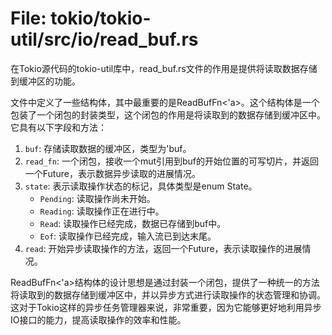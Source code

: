 # File: tokio/tokio-util/src/io/read_buf.rs

在Tokio源代码的tokio-util库中，read_buf.rs文件的作用是提供将读取数据存储到缓冲区的功能。

文件中定义了一些结构体，其中最重要的是ReadBufFn<'a>。这个结构体是一个包装了一个闭包的封装类型，这个闭包的作用是将读取到的数据存储到缓冲区中。它具有以下字段和方法：

1. `buf`: 存储读取数据的缓冲区，类型为'buf。
2. `read_fn`: 一个闭包，接收一个mut引用到buf的开始位置的可写切片，并返回一个Future，表示数据异步读取的进展情况。
3. `state`: 表示读取操作状态的标记，具体类型是enum State。
   - `Pending`: 读取操作尚未开始。
   - `Reading`: 读取操作正在进行中。
   - `Read`: 读取操作已经完成，数据已存储到buf中。
   - `Eof`: 读取操作已经完成，输入流已到达末尾。
4. `read`: 开始异步读取操作的方法，返回一个Future，表示读取操作的进展情况。

ReadBufFn<'a>结构体的设计思想是通过封装一个闭包，提供了一种统一的方法将读取到的数据存储到缓冲区中，并以异步方式进行读取操作的状态管理和协调。这对于Tokio这样的异步任务管理器来说，非常重要，因为它能够更好地利用异步IO接口的能力，提高读取操作的效率和性能。

